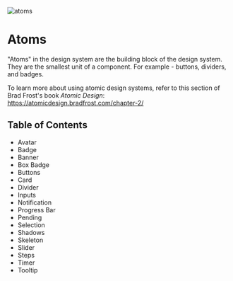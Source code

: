 ![atoms](https://user-images.githubusercontent.com/57226633/196538657-c1693fc4-f700-42b9-b2da-bf1a6d7a1381.png)

# Atoms

"Atoms" in the design system are the building block of the design system. They are the smallest unit of a component. For example - buttons, dividers, and badges. 

To learn more about using atomic design systems, refer to this section of Brad Frost's book _Atomic Design_: https://atomicdesign.bradfrost.com/chapter-2/

## Table of Contents

  * Avatar
  * Badge
  * Banner
  * Box Badge
  * Buttons
  * Card
  * Divider
  * Inputs
  * Notification
  * Progress Bar
  * Pending
  * Selection
  * Shadows
  * Skeleton
  * Slider
  * Steps
  * Timer
  * Tooltip
